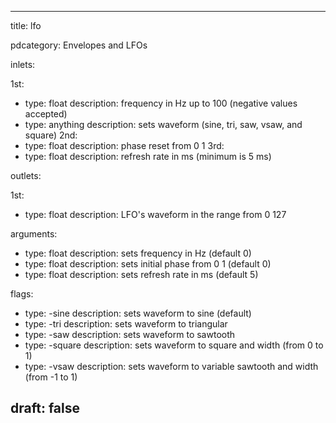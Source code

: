 --- 


title: lfo

pdcategory: Envelopes and LFOs

inlets:

  1st:
  - type: float
    description: frequency in Hz up to 100 (negative values accepted)
  - type: anything
    description: sets waveform (sine, tri, saw, vsaw, and square)
  2nd:
  - type: float
    description: phase reset from 0  1
  3rd:
  - type: float
    description: refresh rate in ms (minimum is 5 ms)

outlets:

  1st:
  - type: float
    description: LFO's waveform in the range from 0  127

arguments:
  - type: float
    description: sets frequency in Hz (default 0)
  - type: float
    description: sets initial phase from 0  1 (default 0)
  - type: float
    description: sets refresh rate in ms (default 5)



flags:
  - type: -sine
    description: sets waveform to sine (default)
  - type: -tri
    description: sets waveform to triangular
  - type: -saw
    description: sets waveform to sawtooth
  - type: -square <float>
    description: sets waveform to square and width (from 0 to 1)
  - type: -vsaw <float>
    description: sets waveform to variable sawtooth and width (from -1 to 1)

draft: false
---